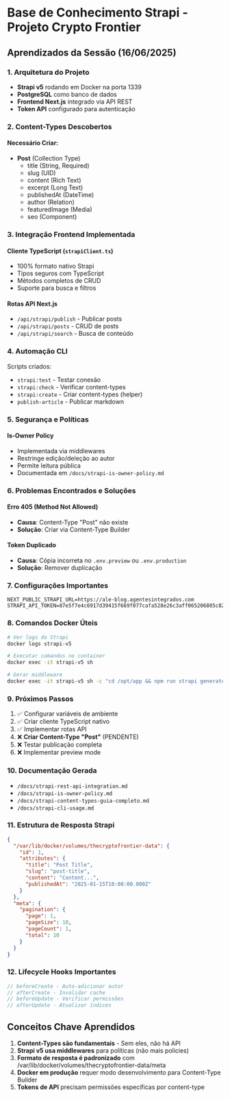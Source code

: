 # Base de Conhecimento Strapi - Projeto Crypto Frontier

## Aprendizados da Sessão (16/06/2025)

### 1. Arquitetura do Projeto

- **Strapi v5** rodando em Docker na porta 1339
- **PostgreSQL** como banco de dados
- **Frontend Next.js** integrado via API REST
- **Token API** configurado para autenticação

### 2. Content-Types Descobertos

#### Necessário Criar:
- **Post** (Collection Type)
  - title (String, Required)
  - slug (UID)
  - content (Rich Text)
  - excerpt (Long Text)
  - publishedAt (DateTime)
  - author (Relation)
  - featuredImage (Media)
  - seo (Component)

### 3. Integração Frontend Implementada

#### Cliente TypeScript (`strapiClient.ts`)
- 100% formato nativo Strapi
- Tipos seguros com TypeScript
- Métodos completos de CRUD
- Suporte para busca e filtros

#### Rotas API Next.js
- `/api/strapi/publish` - Publicar posts
- `/api/strapi/posts` - CRUD de posts
- `/api/strapi/search` - Busca de conteúdo

### 4. Automação CLI

Scripts criados:
- `strapi:test` - Testar conexão
- `strapi:check` - Verificar content-types
- `strapi:create` - Criar content-types (helper)
- `publish-article` - Publicar markdown

### 5. Segurança e Políticas

#### Is-Owner Policy
- Implementada via middlewares
- Restringe edição/deleção ao autor
- Permite leitura pública
- Documentada em `/docs/strapi-is-owner-policy.md`

### 6. Problemas Encontrados e Soluções

#### Erro 405 (Method Not Allowed)
- **Causa**: Content-Type "Post" não existe
- **Solução**: Criar via Content-Type Builder

#### Token Duplicado
- **Causa**: Cópia incorreta no `.env.preview` ou `.env.production`
- **Solução**: Remover duplicação

### 7. Configurações Importantes

```env
NEXT_PUBLIC_STRAPI_URL=https://ale-blog.agentesintegrados.com
STRAPI_API_TOKEN=87e5f7e4c6917d39415f669f077cafa528e26c3aff065206805c82daa7e6ede2941bb783992ab6a8fc0f31f45b239dce9915b8a161d41ff312529464da6f9501218cb15b375253cfad94df96fb61286ca4e96558dfc37d36bbdb58214fd7bf76dcec1c61a3c7c1d9d00d541dc14c7d158463432f252708b9b421a02f65e0defb
```

### 8. Comandos Docker Úteis

```bash
# Ver logs do Strapi
docker logs strapi-v5

# Executar comandos no container
docker exec -it strapi-v5 sh

# Gerar middleware
docker exec -it strapi-v5 sh -c "cd /opt/app && npm run strapi generate"
```

### 9. Próximos Passos

1. ✅ Configurar variáveis de ambiente
2. ✅ Criar cliente TypeScript nativo
3. ✅ Implementar rotas API
4. ❌ **Criar Content-Type "Post"** (PENDENTE)
5. ❌ Testar publicação completa
6. ❌ Implementar preview mode

### 10. Documentação Gerada

- `/docs/strapi-rest-api-integration.md`
- `/docs/strapi-is-owner-policy.md`
- `/docs/strapi-content-types-guia-completo.md`
- `/docs/strapi-cli-usage.md`

### 11. Estrutura de Resposta Strapi

```json
{
  "/var/lib/docker/volumes/thecryptofrontier-data": {
    "id": 1,
    "attributes": {
      "title": "Post Title",
      "slug": "post-title",
      "content": "Content...",
      "publishedAt": "2025-01-15T10:00:00.000Z"
    }
  },
  "meta": {
    "pagination": {
      "page": 1,
      "pageSize": 10,
      "pageCount": 1,
      "total": 10
    }
  }
}
```

### 12. Lifecycle Hooks Importantes

```javascript
// beforeCreate - Auto-adicionar autor
// afterCreate - Invalidar cache
// beforeUpdate - Verificar permissões
// afterUpdate - Atualizar índices
```

## Conceitos Chave Aprendidos

1. **Content-Types são fundamentais** - Sem eles, não há API
2. **Strapi v5 usa middlewares** para políticas (não mais policies)
3. **Formato de resposta é padronizado** com /var/lib/docker/volumes/thecryptofrontier-data/meta
4. **Docker em produção** requer modo desenvolvimento para Content-Type Builder
5. **Tokens de API** precisam permissões específicas por content-type